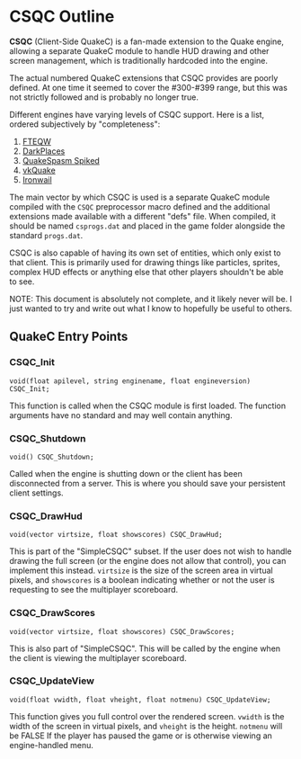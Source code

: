 
# CSQC Outline

**CSQC** (Client-Side QuakeC) is a fan-made extension to the Quake engine,
allowing a separate QuakeC module to handle HUD drawing and other screen
management, which is traditionally hardcoded into the engine.

The actual numbered QuakeC extensions that CSQC provides are poorly defined. At
one time it seemed to cover the #300-#399 range, but this was not strictly
followed and is probably no longer true.

Different engines have varying levels of CSQC support. Here is a list, ordered
subjectively by "completeness":

1. [FTEQW](https://www.fteqw.org/)
2. [DarkPlaces](https://hemebond.gitlab.io/darkplaces-www/)
3. [QuakeSpasm Spiked](https://triptohell.info/moodles/qss/)
4. [vkQuake](https://github.com/Novum/vkQuake)
5. [Ironwail](https://github.com/andrei-drexler/ironwail)

The main vector by which CSQC is used is a separate QuakeC module compiled with
the `CSQC` preprocessor macro defined and the additional extensions made
available with a different "defs" file. When compiled, it should be named
`csprogs.dat` and placed in the game folder alongside the standard `progs.dat`.

CSQC is also capable of having its own set of entities, which only exist to
that client. This is primarily used for drawing things like particles, sprites,
complex HUD effects or anything else that other players shouldn't be able to
see.

NOTE: This document is absolutely not complete, and it likely never will be. I
just wanted to try and write out what I know to hopefully be useful to others.

## QuakeC Entry Points

### CSQC_Init

`void(float apilevel, string enginename, float engineversion) CSQC_Init;`

This function is called when the CSQC module is first loaded. The function
arguments have no standard and may well contain anything.

### CSQC_Shutdown

`void() CSQC_Shutdown;`

Called when the engine is shutting down or the client has been disconnected
from a server. This is where you should save your persistent client settings.

### CSQC_DrawHud

`void(vector virtsize, float showscores) CSQC_DrawHud;`

This is part of the "SimpleCSQC" subset. If the user does not wish to handle
drawing the full screen (or the engine does not allow that control), you can
implement this instead. `virtsize` is the size of the screen area in virtual
pixels, and `showscores` is a boolean indicating whether or not the user is
requesting to see the multiplayer scoreboard.

### CSQC_DrawScores

`void(vector virtsize, float showscores) CSQC_DrawScores;`

This is also part of "SimpleCSQC". This will be called by the engine when the
client is viewing the multiplayer scoreboard.

### CSQC_UpdateView

`void(float vwidth, float vheight, float notmenu) CSQC_UpdateView;`

This function gives you full control over the rendered screen. `vwidth` is the
width of the screen in virtual pixels, and `vheight` is the height. `notmenu`
will be FALSE If the player has paused the game or is otherwise viewing an
engine-handled menu.
